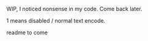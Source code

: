 WIP, I noticed nonsense in my code. Come back later.

1 means disabled / normal text encode.

readme to come

